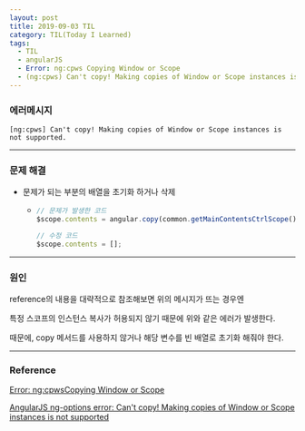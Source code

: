```yaml
---
layout: post
title: 2019-09-03 TIL
category: TIL(Today I Learned)
tags:
  - TIL
  - angularJS
  - Error: ng:cpws Copying Window or Scope
  - (ng:cpws) Can't copy! Making copies of Window or Scope instances is not supported.
---
```




### 에러메시지

`[ng:cpws] Can't copy! Making copies of Window or Scope instances is not supported.`

---

### 문제 해결

- 문제가 되는 부분의 배열을 초기화 하거나 삭제

  - ```javascript
    // 문제가 발생한 코드
    $scope.contents = angular.copy(common.getMainContentsCtrlScope().contents);
    
    // 수정 코드
    $scope.contents = []; 
    ```

---

### 원인

reference의 내용을 대략적으로 참조해보면 위의 메시지가 뜨는 경우엔

특정 스코프의 인스턴스 복사가 허용되지 않기 때문에 위와 같은 에러가 발생한다.

때문에, copy 메서드를 사용하지 않거나 해당 변수를 빈 배열로 초기화 해줘야 한다.

---

### Reference

[Error: ng:cpwsCopying Window or Scope](https://code.angularjs.org/1.5.8/docs/error/ng/cpws)

[AngularJS ng-options error: Can't copy! Making copies of Window or Scope instances is not supported](https://stackoverflow.com/questions/42991024/angularjs-ng-options-error-cant-copy-making-copies-of-window-or-scope-instanc)



